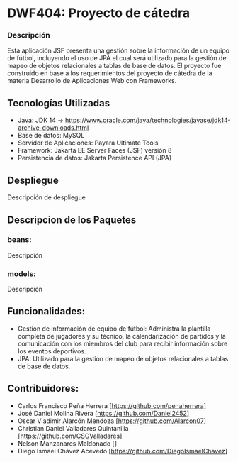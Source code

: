 # DWF404: Proyecto de cátedra
### Descripción

Esta aplicación JSF presenta una gestión sobre la información de un equipo de fútbol, incluyendo el uso de JPA el cual será utilizado para la gestión de mapeo de objetos relacionales a tablas de base de datos. 
El proyecto fue construido en base a los requerimientos del proyecto de cátedra de la materia Desarrollo de Aplicaciones Web con Frameworks.

## Tecnologías Utilizadas
* Java: JDK 14 -> https://www.oracle.com/java/technologies/javase/jdk14-archive-downloads.html
* Base de datos: MySQL
* Servidor de Aplicaciones: Payara Ultimate Tools
* Framework: Jakarta EE Server Faces (JSF) versión 8
* Persistencia de datos: Jakarta Persistence API (JPA)

## Despliegue
Descripción de despliegue

## Descripcion de los Paquetes
### beans:
Descripción
### models:
Descripción

## Funcionalidades: 
* Gestión de información de equipo de fútbol: Administra la plantilla completa de jugadores y su técnico, la calendarización de partidos y la comunicación con los miembros del club para recibir información sobre los eventos deportivos.
* JPA: Utilizado para la gestión de mapeo de objetos relacionales a tablas de base de datos.

## Contribuidores:
* Carlos Francisco Peña Herrera [https://github.com/penaherrera]
* José Daniel Molina Rivera [https://github.com/Daniel2452]
* Oscar Vladimir Alarcón Mendoza [https://github.com/Alarcon07]
* Christian Daniel Valladares Quintanilla [https://github.com/CSGValladares]
* Nelson Manzanares Maldonado []
* Diego Ismael Chávez Acevedo [https://github.com/DiegoIsmaelChavez]
